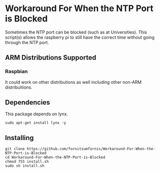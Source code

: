 # Workaround For When the NTP Port is Blocked 
Sometimes the NTP port can be blocked (such as at Universities).  This script(s) allows the raspberry pi to still have the correct time without going through the NTP port.  

## ARM Distributions Supported
### Raspbian
It could work on other distributions as well including other non-ARM distribultions.

## Dependencies

This package depends on lynx.  

    sudo apt-get install lynx -y

## Installing

    git clone https://github.com/fornitsumfornis/Workaround-For-When-the-NTP-Port-is-Blocked
    cd Workaround-For-When-the-NTP-Port-is-Blocked
    chmod 755 install.sh
    sudo sh install.sh
